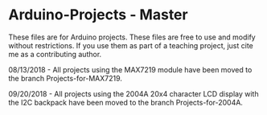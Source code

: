 # Arduino-Projects - Master

These files are for Arduino projects. 
These files are free to use and modify without restrictions. 
If you use them as part of a teaching project, just cite me as a contributing author.

08/13/2018 - All projects using the MAX7219 module have been moved to the branch Projects-for-MAX7219.

09/20/2018 - All projects using the 2004A 20x4 character LCD display with the I2C backpack have been moved to the branch Projects-for-2004A.
